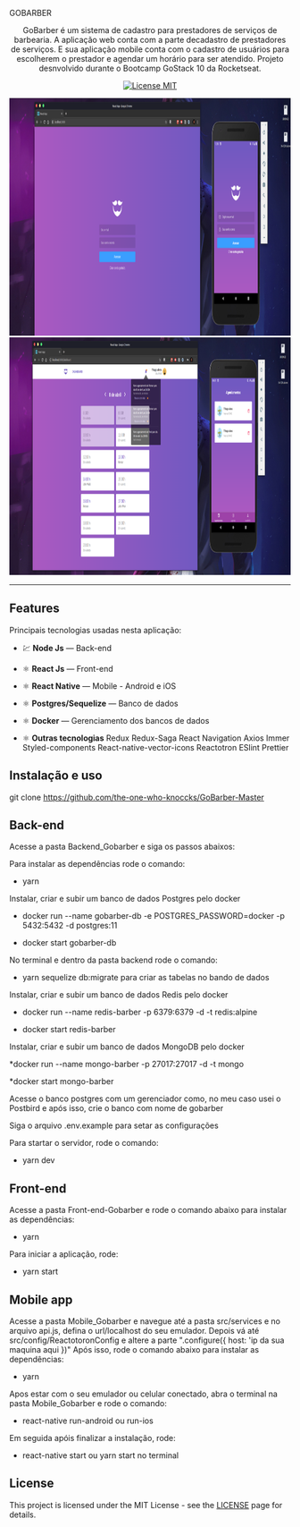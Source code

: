 GOBARBER
</h1>

<p align="center">GoBarber é um sistema de cadastro para prestadores de serviços de barbearia. A aplicação web conta com a parte decadastro de prestadores de serviços. E sua aplicação mobile conta com o cadastro de usuários para escolherem o prestador e agendar um horário para ser atendido. Projeto desnvolvido durante o Bootcamp GoStack 10 da Rocketseat.</p>

<p align="center">
  <a href="https://opensource.org/licenses/MIT">
    <img src="https://img.shields.io/badge/License-MIT-blue.svg" alt="License MIT">
  </a>
</p>

[//]: # (Add your gifs/images here:)
<div>
  <img src="Prev/Gobarber01.png" alt="prev1" height="425">
  <img src="Prev/Gobarber02.png" alt="prev2" height="425">
</div>

<hr />

## Features
[//]: # (Add the features of your project here:)
Principais tecnologias usadas nesta aplicação:

- 💹 **Node Js** — Back-end
- ⚛️ **React Js** — Front-end
- ⚛️ **React Native** — Mobile - Android e iOS
- ⚛️ **Postgres/Sequelize** — Banco de dados
- ⚛️ **Docker** — Gerenciamento dos bancos de dados

- ⚛️ **Outras tecnologias**
Redux
Redux-Saga
React Navigation
Axios
Immer
Styled-components
React-native-vector-icons
Reactotron
ESlint
Prettier


## Instalação e uso

git clone https://github.com/the-one-who-knoccks/GoBarber-Master

## Back-end
Acesse a pasta Backend_Gobarber e siga os passos abaixos:

Para instalar as dependências rode o comando:
* yarn

Instalar, criar e subir um banco de dados Postgres pelo docker

* docker run --name gobarber-db -e POSTGRES_PASSWORD=docker -p 5432:5432 -d postgres:11

* docker start gobarber-db

No terminal e dentro da pasta backend rode o comando:
* yarn sequelize db:migrate para criar as tabelas no bando de dados

Instalar, criar e subir um banco de dados Redis pelo docker

* docker run --name redis-barber -p 6379:6379 -d -t redis:alpine

* docker start redis-barber

Instalar, criar e subir um banco de dados MongoDB pelo docker

*docker run --name mongo-barber -p 27017:27017 -d -t mongo

*docker start mongo-barber

Acesse o banco postgres com um gerenciador como, no meu caso usei o Postbird e após isso,  crie o banco com nome de gobarber

Siga o arquivo .env.example para setar as configurações

Para startar o servidor, rode o comando:
* yarn dev

## Front-end
Acesse a pasta Front-end-Gobarber e rode o comando abaixo para instalar as dependências:
* yarn

Para iniciar a aplicação, rode:
* yarn start

## Mobile app
Acesse a pasta Mobile_Gobarber e navegue até a pasta src/services e no arquivo api.js, defina o url/localhost do seu emulador. Depois vá até src/config/ReactotoronConfig e altere a parte ".configure({ host: 'ip da sua maquina aqui })" Após isso, rode o comando abaixo para instalar as dependências:
* yarn

Apos estar com o seu  emulador ou celular conectado, abra o terminal na pasta Mobile_Gobarber e rode o comando:
* react-native run-android ou run-ios

Em seguida apóis finalizar a instalação, rode: 
* react-native start ou yarn start no terminal



## License

This project is licensed under the MIT License - see the [LICENSE](https://opensource.org/licenses/MIT) page for details.


